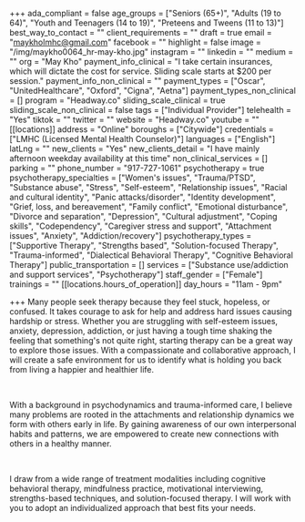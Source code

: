 +++
ada_compliant = false
age_groups = ["Seniors (65+)", "Adults (19 to 64)", "Youth and Teenagers (14 to 19)", "Preteens and Tweens (11 to 13)"]
best_way_to_contact = ""
client_requirements = ""
draft = true
email = "maykholmhc@gmail.com"
facebook = ""
highlight = false
image = "/img/maykho0064_hr-may-kho.jpg"
instagram = ""
linkedin = ""
medium = ""
org = "May Kho"
payment_info_clinical = "I take certain insurances, which will dictate the cost for service. Sliding scale starts at $200 per session."
payment_info_non_clinical = ""
payment_types = ["Oscar", "UnitedHealthcare", "Oxford", "Cigna", "Aetna"]
payment_types_non_clinical = []
program = "Headway.co"
sliding_scale_clinical = true
sliding_scale_non_clinical = false
tags = ["Individual Provider"]
telehealth = "Yes"
tiktok = ""
twitter = ""
website = "Headway.co"
youtube = ""
[[locations]]
address = "Online"
boroughs = ["Citywide"]
credentials = ["LMHC (Licensed Mental Health Counselor)"]
languages = ["English"]
latLng = ""
new_clients = "Yes"
new_clients_detail = "I have mainly afternoon weekday availability at this time"
non_clinical_services = []
parking = ""
phone_number = "917-727-1061"
psychotherapy = true
psychotherapy_specialties = ["Women's issues", "Trauma/PTSD", "Substance abuse", "Stress", "Self-esteem", "Relationship issues", "Racial and cultural identity", "Panic attacks/disorder", "Identity development", "Grief, loss, and bereavement", "Family conflict", "Emotional disturbance", "Divorce and separation", "Depression", "Cultural adjustment", "Coping skills", "Codependency", "Caregiver stress and support", "Attachment issues", "Anxiety", "Addiction/recovery"]
psychotherapy_types = ["Supportive Therapy", "Strengths based", "Solution-focused Therapy", "Trauma-informed", "Dialectical Behavioral Therapy", "Cognitive Behavioral Therapy"]
public_transportation = []
services = ["Substance use/addiction and support services", "Psychotherapy"]
staff_gender = ["Female"]
trainings = ""
[[locations.hours_of_operation]]
day_hours = "11am - 9pm"

+++
Many people seek therapy because they feel stuck, hopeless, or confused. It takes courage to ask for help and address hard issues causing hardship or stress. Whether you are struggling with self-esteem issues, anxiety, depression, addiction, or just having a tough time shaking the feeling that something's not quite right, starting therapy can be a great way to explore those issues. With a compassionate and collaborative approach, I will create a safe environment for us to identify what is holding you back from living a happier and healthier life. 

<br>

With a background in psychodynamics and trauma-informed care, I believe many problems are rooted in the attachments and relationship dynamics we form with others early in life. By gaining awareness of our own interpersonal habits and patterns, we are empowered to create new connections with others in a healthy manner. 

<br>

I draw from a wide range of treatment modalities including cognitive behavioral therapy, mindfulness practice, motivational interviewing, strengths-based techniques, and solution-focused therapy. I will work with you to adopt an individualized approach that best fits your needs.